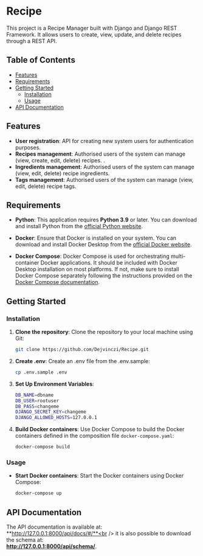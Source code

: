 # Recipe

This project is a Recipe Manager built with Django and Django REST Framework. It allows users to create, view, update, and delete recipes through a REST API.
## Table of Contents

- [Features](#features)
- [Requirements](#requirements)
- [Getting Started](#getting-started)
  - [Installation](#installation)
  - [Usage](#usage)
- [API Documentation](#api-documentation)

## Features
- **User registration**: API for creating new system users for authentication purposes. 
- **Recipes management**: Authorised users of the system can manage (view, create, edit, delete) recipes. . 
- **Ingredients management**: Authorised users of the system can manage (view, edit, delete) recipe ingredients. 
- **Tags management**: Authorised users of the system can manage (view, edit, delete) recipe tags. 

## Requirements

- **Python**: This application requires **Python 3.9** or later. You can download and install Python from the [official Python website](https://www.python.org/).

- **Docker**: Ensure that Docker is installed on your system. You can download and install Docker Desktop from the [official Docker website](https://www.docker.com/).

- **Docker Compose**: Docker Compose is used for orchestrating multi-container Docker applications. It should be included with Docker Desktop installation on most platforms. If not, make sure to install Docker Compose separately following the instructions provided on the [Docker Compose documentation](https://docs.docker.com/compose/install/).

## Getting Started

### Installation

1. **Clone the repository**: Clone the repository to your local machine using Git:
    ```bash
    git clone https://github.com/Dejvinczi/Recipe.git
    ```

2. **Create .env**: Create an .env file from the .env.sample:
    ```bash
    cp .env.sample .env
    ```

4. **Set Up Environment Variables**: 
    ```bash
    DB_NAME=dbname
    DB_USER=rootuser
    DB_PASS=changeme
    DJANGO_SECRET_KEY=changeme
    DJANGO_ALLOWED_HOSTS=127.0.0.1
    ```

5. **Build Docker containers**: Use Docker Compose to build the Docker containers defined in the composition file `docker-compose.yaml`:
    ```bash
    docker-compose build
    ```

### Usage
- **Start Docker containers**: Start the Docker containers using Docker Compose:
    ```bash
    docker-compose up
    ```

## API Documentation
The API documentation is available at:<br /> 
**http://127.0.0.1:8000/api/docs/#/**<br />
it is also possible to download the schema at:<br />
**http://127.0.0.1:8000/api/schema/**.